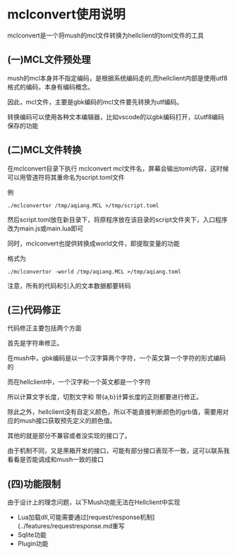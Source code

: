 # mclconvert使用说明
mclconvert是一个将mush的mcl文件转换为hellclient的toml文件的工具

## (一)MCL文件预处理

mush的mcl本身并不指定编码，是根据系统编码走的,而hellclient内部是使用utf8格式的编码，本身有编码概念。

因此，mcl文件，主要是gbk编码的mcl文件要先转换为utf编码。

转换编码可以使用各种文本编辑器，比如vscode的以gbk编码打开，以utf8编码保存的功能


## (二)MCL文件转换

在mclconvert目录下执行 mclconvert mcl文件名，屏幕会输出toml内容，这时候可以用管道符将其重命名为script.toml文件

例

```
./mclconvertor /tmp/aqiang.MCL >/tmp/script.toml
```

然后script.toml放在新目录下，将原程序放在该目录的script文件夹下，入口程序改为main.js或main.lua即可

同时，mclconvert也提供转换成world文件，即提取变量的功能

格式为

```
./mclconvertor -world /tmp/aqiang.MCL >/tmp/aqiang.toml
```

注意，所有的代码和引入的文本数据都要转码

## (三)代码修正

代码修正主要包括两个方面

首先是字符串修正。

在mush中，gbk编码是以一个汉字算两个字符，一个英文算一个字符的形式编码的

而在hellclient中，一个汉字和一个英文都是一个字符

所以计算文字长度，切割文字和 带{a,b}计算长度的正则都要进行修正。

除此之外，hellclient没有自定义颜色，所以不能直接判断颜色的grb值，需要用对应的mush接口获取预先定义的颜色值。

其他的就是部分不兼容或者没实现的接口了。

由于机制不同，又是黑箱开发的接口，可能有部分接口表现不一致，这可以联系我看看是否能调成和mush一致的接口

## (四)功能限制

由于设计上的理念问题，以下Mush功能无法在Hellclient中实现

* Lua加载dll,可能需要通过[request/response机制](../features/requestresponse.md重写
* Sqlite功能
* Plugin功能